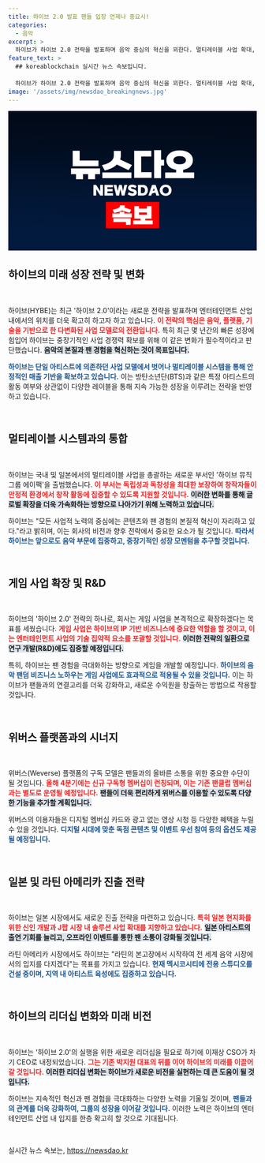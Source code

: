 ```yaml
---
title: 하이브 2.0 발표 팬들 입장 언제나 중요시!
categories:
  - 음악
excerpt: >
  하이브가 하이브 2.0 전략을 발표하며 음악 중심의 혁신을 꾀한다. 멀티레이블 사업 확대, 게임 진출과 플랫폼 고도화로 팬 경험을 극대화할 계획이다.
feature_text: >
  ## koreablockchain 실시간 뉴스 속보입니다.

  하이브가 하이브 2.0 전략을 발표하며 음악 중심의 혁신을 꾀한다. 멀티레이블 사업 확대, 게임 진출과 플랫폼 고도화로 팬 경험을 극대화할 계획이다.
image: '/assets/img/newsdao_breakingnews.jpg'
---
```


<p><img src="/assets/img/newsdao_breakingnews.jpg" alt="koreablockchain 속보" /></p>

<h2 data-ke-size="size26">하이브의 미래 성장 전략 및 변화</h2>

<p data-ke-size="size16">&nbsp;</p>

<p>하이브(HYBE)는 최근 '하이브 2.0'이라는 새로운 전략을 발표하며 엔터테인먼트 산업 내에서의 위치를 더욱 확고히 하고자 하고 있습니다. <b><span style="color: #ee2323;">이 전략의 핵심은 음악, 플랫폼, 기술을 기반으로 한 다변화된 사업 모델로의 전환입니다.</span></b> 특히 최근 몇 년간의 빠른 성장에 힘입어 하이브는 중장기적인 사업 경쟁력 확보를 위해 이 같은 변화가 필수적이라고 판단했습니다. <b><span style="background-color: #21538527;">음악의 본질과 팬 경험을 혁신하는 것이 목표입니다.</span></b></p>

<p><b><span style="color: #1a5490;">하이브는 단일 아티스트에 의존하던 사업 모델에서 벗어나 멀티레이블 시스템을 통해 안정적인 매출 기반을 확보하고 있습니다.</span></b> 이는 방탄소년단(BTS)과 같은 특정 아티스트의 활동 여부와 상관없이 다양한 레이블을 통해 지속 가능한 성장을 이루려는 전략을 반영하고 있습니다.</p>

<p data-ke-size="size16">&nbsp;</p>

<h2 data-ke-size="size26">멀티레이블 시스템과의 통합</h2>

<p data-ke-size="size16">&nbsp;</p>

<p>하이브는 국내 및 일본에서의 멀티레이블 사업을 총괄하는 새로운 부서인 '하이브 뮤직 그룹 에이팩'을 출범했습니다. <b><span style="color: #ee2323;">이 부서는 독립성과 독창성을 최대한 보장하여 창작자들이 안정적 환경에서 창작 활동에 집중할 수 있도록 지원할 것입니다.</span></b> <b><span style="background-color: #21538527;">이러한 변화를 통해 글로벌 확장을 더욱 가속화하는 방향으로 나아가기 위해 노력하고 있습니다.</span></b></p>

<p>하이브는 "모든 사업적 노력의 중심에는 콘텐츠와 팬 경험의 본질적 혁신이 자리하고 있다."라고 밝히며, 이는 회사의 비전과 향후 전략에서 중요한 요소가 될 것입니다. <b><span style="color: #1a5490;">따라서 하이브는 앞으로도 음악 부문에 집중하고, 중장기적인 성장 모멘텀을 추구할 것입니다.</span></b></p>

<p data-ke-size="size16">&nbsp;</p>

<h2 data-ke-size="size26">게임 사업 확장 및 R&D</h2>

<p data-ke-size="size16">&nbsp;</p>

<p>하이브의 '하이브 2.0' 전략의 하나로, 회사는 게임 사업을 본격적으로 확장하겠다는 목표를 세웠습니다. <b><span style="color: #ee2323;">게임 사업은 하이브의 IP 기반 비즈니스에 중요한 역할을 할 것이고, 이는 엔터테인먼트 사업의 기술 집약적 요소를 포괄할 것입니다.</span></b> <b><span style="background-color: #21538527;">이러한 전략의 일환으로 연구 개발(R&amp;D)에도 집중할 예정입니다.</span></b></p>

<p>특히, 하이브는 팬 경험을 극대화하는 방향으로 게임을 개발할 예정입니다. <b><span style="color: #1a5490;">하이브의 음악 팬덤 비즈니스 노하우는 게임 사업에도 효과적으로 적용될 수 있을 것입니다.</span></b> 이는 하이브가 팬들과의 연결고리를 더욱 강화하고, 새로운 수익원을 창출하는 방법으로 작용할 것입니다.</p>

<p data-ke-size="size16">&nbsp;</p>

<h2 data-ke-size="size26">위버스 플랫폼과의 시너지</h2>

<p data-ke-size="size16">&nbsp;</p>

<p>위버스(Weverse) 플랫폼의 구독 모델은 팬들과의 올바른 소통을 위한 중요한 수단이 될 것입니다. <b><span style="color: #ee2323;">올해 4분기에는 신규 구독형 멤버십이 런칭되며, 이는 기존 팬클럽 멤버십과는 별도로 운영될 예정입니다.</span></b> <b><span style="background-color: #21538527;">팬들이 더욱 편리하게 위버스를 이용할 수 있도록 다양한 기능을 추가할 계획입니다.</span></b></p>

<p>위버스의 이용자들은 디지털 멤버십 카드와 광고 없는 영상 시청 등 다양한 혜택을 누릴 수 있을 것입니다. <b><span style="color: #1a5490;">디지털 시대에 맞춘 독점 콘텐츠 및 이벤트 우선 참여 등의 옵션도 제공될 예정입니다.</span></b></p>

<p data-ke-size="size16">&nbsp;</p>

<h2 data-ke-size="size26">일본 및 라틴 아메리카 진출 전략</h2>

<p data-ke-size="size16">&nbsp;</p>

<p>하이브는 일본 시장에서도 새로운 진출 전략을 마련하고 있습니다. <b><span style="color: #ee2323;">특히 일본 현지화를 위한 신인 개발과 J팝 시장 내 솔루션 사업 확대를 지향하고 있습니다.</span></b> <b><span style="background-color: #21538527;"> 일본 아티스트의 출연 기회를 늘리고, 오프라인 이벤트를 통한 팬 소통이 강화될 것입니다.</span></b></p>

<p>라틴 아메리카 시장에서도 하이브는 "라틴의 본고장에서 시작하여 전 세계 음악 시장에서의 입지를 다지겠다"는 목표를 가지고 있습니다. <b><span style="color: #1a5490;">현재 멕시코시티에 전용 스튜디오를 건설 중이며, 지역 내 아티스트 육성에도 집중하고 있습니다.</span></b></p>

<p data-ke-size="size16">&nbsp;</p>

<h2 data-ke-size="size26">하이브의 리더십 변화와 미래 비전</h2>

<p data-ke-size="size16">&nbsp;</p>

<p>하이브는 '하이브 2.0'의 실행을 위한 새로운 리더십을 필요로 하기에 이재상 CSO가 차기 CEO로 내정되었습니다. <b><span style="color: #ee2323;">그는 기존 박지원 대표의 뒤를 이어 하이브의 미래를 이끌어갈 것입니다.</span></b> <b><span style="background-color: #21538527;">이러한 리더십 변화는 하이브가 새로운 비전을 실현하는 데 큰 도움이 될 것입니다.</span></b></p>

<p>하이브는 지속적인 혁신과 팬 경험을 극대화하는 다양한 노력을 기울일 것이며, <b><span style="color: #1a5490;">팬들과의 관계를 더욱 강화하여, 그룹의 성장을 이어갈 것입니다.</span></b> 이러한 노력은 하이브의 엔터테인먼트 산업 내 입지를 한층 확고히 할 것으로 기대됩니다.</p>

<p data-ke-size="size16">&nbsp;</p>
실시간 뉴스 속보는, <a href="https://newsdao.kr" rel="dofollow">https://newsdao.kr</a>



